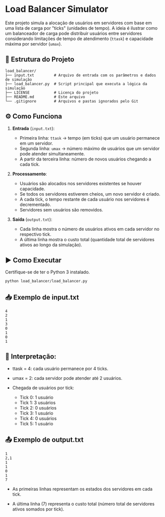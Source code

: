 # Load Balancer Simulator

Este projeto simula a alocação de usuários em servidores com base em uma lista de carga por "ticks" (unidades de tempo). A ideia é ilustrar como um balanceador de carga pode distribuir usuários entre servidores considerando limitações de tempo de atendimento (`ttask`) e capacidade máxima por servidor (`umax`).

## 📁 Estrutura do Projeto

```
load_balancer/
├── input.txt         # Arquivo de entrada com os parâmetros e dados de simulação
├── load_balancer.py  # Script principal que executa a lógica da simulação
├── LICENSE           # Licença do projeto
├── README.md         # Este arquivo
└── .gitignore        # Arquivos e pastas ignorados pelo Git
```

## ⚙️ Como Funciona

1. **Entrada** (`input.txt`):
   - Primeira linha: `ttask` → tempo (em ticks) que um usuário permanece em um servidor.
   - Segunda linha: `umax` → número máximo de usuários que um servidor pode atender simultaneamente.
   - A partir da terceira linha: número de novos usuários chegando a cada tick.

2. **Processamento**:
   - Usuários são alocados nos servidores existentes se houver capacidade.
   - Se todos os servidores estiverem cheios, um novo servidor é criado.
   - A cada tick, o tempo restante de cada usuário nos servidores é decrementado.
   - Servidores sem usuários são removidos.

3. **Saída** (`output.txt`):
   - Cada linha mostra o número de usuários ativos em cada servidor no respectivo tick.
   - A última linha mostra o custo total (quantidade total de servidores ativos ao longo da simulação).

## ▶️ Como Executar

Certifique-se de ter o Python 3 instalado.

```bash
python load_balancer/load_balancer.py
```

## 📥 Exemplo de input.txt
```
4
2
1
3
0
1
0
1
```

## 🧠 Interpretação:
- ttask = 4: cada usuário permanece por 4 ticks.
- umax = 2: cada servidor pode atender até 2 usuários.

- Chegada de usuários por tick:
   - Tick 0: 1 usuário
   - Tick 1: 3 usuários
   - Tick 2: 0 usuários
   - Tick 3: 1 usuário
   - Tick 4: 0 usuários
   - Tick 5: 1 usuário

## 📤 Exemplo de output.txt

```
1
2,1
1
1
0
1
7
```

- As primeiras linhas representam os estados dos servidores em cada tick.

- A última linha (7) representa o custo total (número total de servidores ativos somados por tick).

